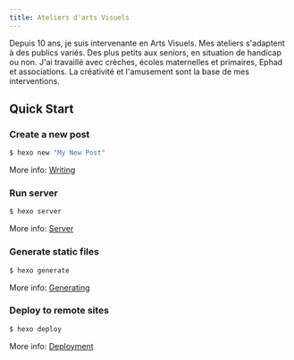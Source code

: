 ```yaml
---
title: Ateliers d'arts Visuels 
---
```


Depuis 10 ans, je suis intervenante en Arts Visuels. 
Mes ateliers s'adaptent à des publics variés. Des plus petits aux seniors, en situation de handicap ou non. J'ai travaillé avec crèches, écoles maternelles et primaires, Ephad et associations.
La créativité et l'amusement sont la base de mes interventions. 

## Quick Start

### Create a new post

``` bash
$ hexo new "My New Post"
```

More info: [Writing](https://hexo.io/docs/writing.html)

### Run server

``` bash
$ hexo server
```

More info: [Server](https://hexo.io/docs/server.html)

### Generate static files

``` bash
$ hexo generate
```

More info: [Generating](https://hexo.io/docs/generating.html)

### Deploy to remote sites

``` bash
$ hexo deploy
```

More info: [Deployment](https://hexo.io/docs/deployment.html)
